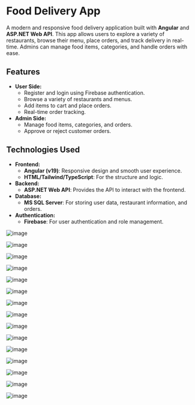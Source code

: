 # Food Delivery App

A modern and responsive food delivery application built with **Angular** and **ASP.NET Web API**. This app allows users to explore a variety of restaurants, browse their menu, place orders, and track delivery in real-time. Admins can manage food items, categories, and handle orders with ease.

## Features
- **User Side:**
  - Register and login using Firebase authentication.
  - Browse a variety of restaurants and menus.
  - Add items to cart and place orders.
  - Real-time order tracking.
- **Admin Side:**
  - Manage food items, categories, and orders.
  - Approve or reject customer orders.
  
## Technologies Used
- **Frontend:**
  - **Angular (v19)**: Responsive design and smooth user experience.
  - **HTML/Tailwind/TypeScript**: For the structure and logic.
- **Backend:**
  - **ASP.NET Web API**: Provides the API to interact with the frontend.
- **Database:**
  - **MS SQL Server**: For storing user data, restaurant information, and orders.
- **Authentication:**
  - **Firebase**: For user authentication and role management.

![image](https://github.com/user-attachments/assets/9a809bfd-1f48-4138-b80a-bc981b963ef7)

![image](https://github.com/user-attachments/assets/952aa5a9-54d9-4b23-bacd-10963de89f1b)

![image](https://github.com/user-attachments/assets/8549e5d7-569b-4b43-95f4-592be536073a)

![image](https://github.com/user-attachments/assets/ccbf0f18-8ea2-4685-b30a-a0143180915b)

![image](https://github.com/user-attachments/assets/d5ee8689-158d-4b92-91e8-054700aa190d)

![image](https://github.com/user-attachments/assets/40bedddf-76f1-4ce9-be35-58cbdaf6080d)

![image](https://github.com/user-attachments/assets/ae79c3e0-83ab-4c43-b710-05ae92917b06)

![image](https://github.com/user-attachments/assets/e805e6b1-b0c9-4ad1-bec6-48986edb80d1)

![image](https://github.com/user-attachments/assets/46d5be8d-e25e-4130-9cfd-00155ab5ebed)

![image](https://github.com/user-attachments/assets/ff08b3d6-9697-4c82-acb2-24fefcebb260)

![image](https://github.com/user-attachments/assets/9234e1aa-6c33-4457-9cca-d91384ece829)

![image](https://github.com/user-attachments/assets/cce6aebd-b33c-4d07-a93e-dc33415c0253)

![image](https://github.com/user-attachments/assets/0cc18d53-43c9-4903-a475-ae82e983e9ba)

![image](https://github.com/user-attachments/assets/62564540-4645-469c-b9d7-b4b582113a43)

![image](https://github.com/user-attachments/assets/c8f7f79e-0dbf-4a26-a298-122206a8d965)




